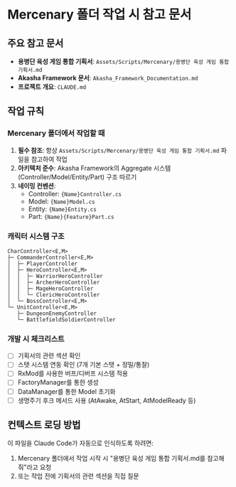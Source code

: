 # Mercenary 폴더 작업 시 참고 문서

## 주요 참고 문서
- **용병단 육성 게임 통합 기획서**: `Assets/Scripts/Mercenary/용병단 육성 게임 통합 기획서.md`
- **Akasha Framework 문서**: `Akasha_Framework_Documentation.md`
- **프로젝트 개요**: `CLAUDE.md`

## 작업 규칙

### Mercenary 폴더에서 작업할 때
1. **필수 참조**: 항상 `Assets/Scripts/Mercenary/용병단 육성 게임 통합 기획서.md` 파일을 참고하여 작업
2. **아키텍처 준수**: Akasha Framework의 Aggregate 시스템(Controller/Model/Entity/Part) 구조 따르기
3. **네이밍 컨벤션**:
   - Controller: `{Name}Controller.cs`
   - Model: `{Name}Model.cs`
   - Entity: `{Name}Entity.cs`
   - Part: `{Name}{Feature}Part.cs`

### 캐릭터 시스템 구조
```
CharController<E,M>
├─ CommanderController<E,M>
│  ├─ PlayerController
│  ├─ HeroController<E,M>
│  │  ├─ WarriorHeroController
│  │  ├─ ArcherHeroController
│  │  ├─ MageHeroController
│  │  └─ ClericHeroController
│  └─ BossController<E,M>
└─ UnitController<E,M>
   ├─ DungeonEnemyController
   └─ BattlefieldSoldierController
```

### 개발 시 체크리스트
- [ ] 기획서의 관련 섹션 확인
- [ ] 스탯 시스템 연동 확인 (7개 기본 스탯 + 정밀/통찰)
- [ ] RxMod를 사용한 버프/디버프 시스템 적용
- [ ] FactoryManager를 통한 생성
- [ ] DataManager를 통한 Model 초기화
- [ ] 생명주기 후크 메서드 사용 (AtAwake, AtStart, AtModelReady 등)

## 컨텍스트 로딩 방법

이 파일을 Claude Code가 자동으로 인식하도록 하려면:
1. Mercenary 폴더에서 작업 시작 시 "용병단 육성 게임 통합 기획서.md를 참고해줘"라고 요청
2. 또는 작업 전에 기획서의 관련 섹션을 직접 질문
